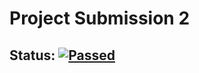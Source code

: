 # Project Submission 2

## Status: [![Passed](https://img.shields.io/badge/Status-Passed-brightgreen)](https://app.circleci.com/pipelines/circleci/VYJin89JyezP9Pgvg8G4uN/NdS6JneS6DHFHYjESkYXD8)
